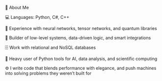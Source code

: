 🧠 About Me

💻 Languages: Python, C#, C++

🧠 Experience with neural networks, tensor networks, and quantum libraries

🧩 Builder of low-level systems, data-driven logic, and smart integrations

🗄️ Work with relational and NoSQL databases

🧪 Heavy user of Python tools for AI, data analysis, and scientific computing

⚙️ I write code that blends performance with elegance, and push machines into solving problems they weren’t built for
